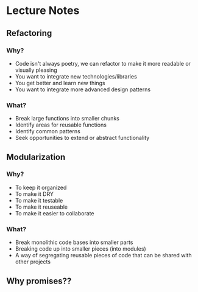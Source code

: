 # Lecture Notes

## Refactoring
### Why?
- Code isn't always poetry, we can refactor to make it more readable or visually pleasing
- You want to integrate new technologies/libraries
- You get better and learn new things
- You want to integrate more advanced design patterns
### What?
- Break large functions into smaller chunks
- Identify areas for reusable functions
- Identify common patterns
- Seek opportunities to extend or abstract functionality

## Modularization
### Why?
- To keep it organized
- To make it DRY
- To make it testable
- To make it reuseable
- To make it easier to collaborate
### What?
- Break monolithic code bases into smaller parts
- Breaking code up into smaller pieces (into modules)
- A way of segregating reusable pieces of code that can be shared with other projects

## Why promises??